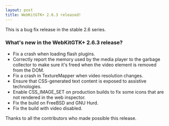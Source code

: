 ```yaml
---
layout: post
title: WebKitGTK+ 2.6.3 released!
---
```


This is a bug fix release in the stable 2.6 series.

### What's new in the WebKitGTK+ 2.6.3 release?

 - Fix a crash when loading flash plugins.
 - Correctly report the memory used by the media player to the
   garbage collector to make sure it's freed when the video element is
   removed from the DOM.
 - Fix a crash in TextureMapper when video resolution changes.
 - Ensure that CSS-generated text content is exposed to assistive
   technologies.
 - Enable CSS_IMAGE_SET on production builds to fix some icons that
   are not rendered in the web inspector.
 - Fix the build on FreeBSD and GNU Hurd.
 - Fix the build with video disabled.

Thanks to all the contributors who made possible this release.